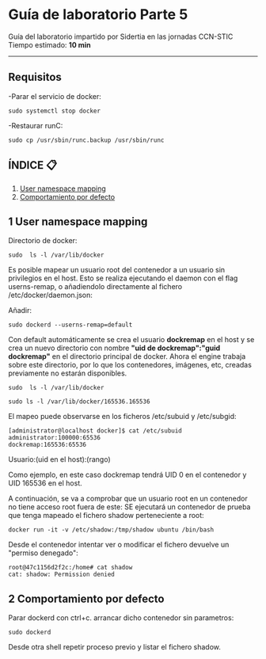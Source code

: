 # Guía de laboratorio Parte 5
Guía del laboratorio impartido por Sidertia en las jornadas CCN-STIC
Tiempo estimado: **10 min**
***

## Requisitos

-Parar el servicio de docker:
````
sudo systemctl stop docker
````

-Restaurar runC:
````
sudo cp /usr/sbin/runc.backup /usr/sbin/runc
````
## ÍNDICE 📋
1. [User namespace mapping](#id1)
2. [Comportamiento por defecto](#id2)

<div id='id1'></div>

## 1 User namespace mapping

Directorio de docker:
````
sudo  ls -l /var/lib/docker
````
Es posible mapear un usuario root del contenedor a un usuario sin privilegios en el host. Esto se realiza ejecutando el daemon con el flag userns-remap, o añadiendolo directamente al fichero /etc/docker/daemon.json:

Añadir:
````
sudo dockerd --userns-remap=default
````


Con default automáticamente se crea el usuario **dockremap** en el host y se crea un nuevo directorio con nombre **"uid de dockremap":"guid dockremap"** en el directorio principal de docker. Ahora el engine trabaja sobre este directorio, por lo que los contenedores, imágenes, etc, creadas previamente no estarán disponibles.

````
sudo  ls -l /var/lib/docker

sudo ls -l /var/lib/docker/165536.165536
````

El mapeo puede observarse en los ficheros /etc/subuid y /etc/subgid:
````
[administrator@localhost docker]$ cat /etc/subuid
administrator:100000:65536
dockremap:165536:65536
````

Usuario:(uid en el host):(rango)


Como ejemplo, en este caso dockremap tendrá UID 0 en el contenedor y UID 165536 en el host. 

A continuación, se va a comprobar que un usuario root en un contenedor no tiene acceso root fuera de este:
SE ejecutará un contenedor de prueba que tenga mapeado el fichero shadow perteneciente a root:
````
docker run -it -v /etc/shadow:/tmp/shadow ubuntu /bin/bash
````
Desde el contenedor intentar ver o modificar el fichero devuelve un "permiso denegado":
````
root@47c1156d2f2c:/home# cat shadow
cat: shadow: Permission denied
````

<div id='id2'></div>

## 2 Comportamiento por defecto

Parar dockerd con ctrl+c.
 arrancar dicho contenedor sin parametros:
````
sudo dockerd
````

Desde otra shell repetir proceso previo y listar el fichero shadow.
